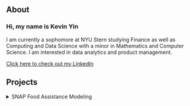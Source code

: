 ## About
### Hi, my name is Kevin Yin
I am currently a sophomore at NYU Stern studying Finance as well as Computing and Data Science with a minor in Mathematics and Computer Science. I am interested in data analytics and product management.

<a href="https://www.linkedin.com/in/kyin/" target="_blank">Click here to check out my LinkedIn</a> 

## Projects
<details>
<summary>
SNAP Food Assistance Modeling
</summary>

As a member of NYU's Business Analytics Club Insight Team, I spent a semester learning different types of regression models such as linear regressions and random forests as well as data management and analytics with python and SQL. As a part of a 4 person team, we looked into a dataset regarding SNAP, a food assistance program across the US. As a team, we cleaned the data using SQL and applied different models with python to try and predict funding based on key demographics.
  
<embed src="https://kyin01.github.io/Food Assistance Presentation.pdf" width="100%" height="850px"/>
</details>
